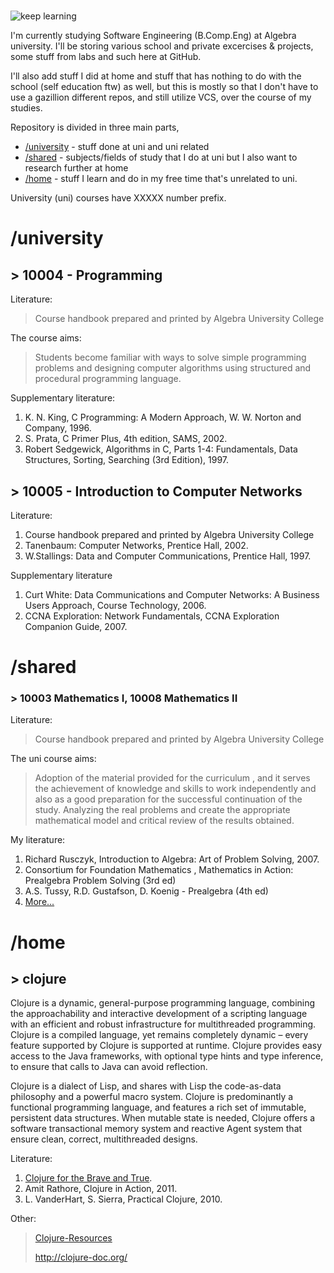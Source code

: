 # 

![keep learning](https://i.imgur.com/kQPd0a9.jpg)

I'm currently studying Software Engineering (B.Comp.Eng) at Algebra university.
I'll be storing various school and private excercises & projects, some stuff from labs and such here at GitHub.

I'll also add stuff I did at home and stuff that has nothing to do with the school (self education ftw) as well, but this is mostly so that I don't have to use a gazillion different repos, and still utilize VCS, over the course of my studies.



Repository is divided in three main parts,  

- [/university](#university) - stuff done at uni and uni related 
- [/shared](#shared) - subjects/fields of study that I do at uni but I also want to research further at home
- [/home](#home) - stuff I learn and do in my free time that's unrelated to uni.

University (uni) courses have XXXXX number prefix.




# /university
## > 10004 - Programming 
Literature:
>    Course handbook prepared and printed by Algebra University College

The course aims:
> Students become familiar with ways to solve simple programming problems and designing computer algorithms using structured and procedural programming language.

Supplementary literature:
1. K. N. King, C Programming: A Modern Approach, W. W. Norton and Company, 1996.
2. S. Prata, C Primer Plus, 4th edition, SAMS, 2002.
3. Robert Sedgewick, Algorithms in C, Parts 1-4: Fundamentals, Data Structures, Sorting, Searching (3rd Edition), 1997.






## > 10005 - Introduction to Computer Networks 

Literature:

1. Course handbook prepared and printed by Algebra University College
2. Tanenbaum: Computer Networks, Prentice Hall, 2002.
3. W.Stallings: Data and Computer Communications, Prentice Hall, 1997.

Supplementary literature

1. Curt White: Data Communications and Computer Networks: A Business Users Approach, Course Technology, 2006.
2. CCNA Exploration: Network Fundamentals, CCNA Exploration Companion Guide, 2007.





# /shared

### > 10003 Mathematics I, 10008 Mathematics II 

Literature:				

> Course handbook prepared and printed by Algebra University College				

The uni course aims:

> Adoption of the material provided for the curriculum , and it serves the achievement of knowledge and skills to work independently and also as a good preparation for the successful continuation of the study. Analyzing the real problems and create the appropriate mathematical model and critical review of the results obtained.

My literature:

1. Richard Rusczyk, Introduction to Algebra: Art of Problem Solving, 2007.
2. Consortium for Foundation Mathematics , Mathematics in Action: Prealgebra Problem Solving (3rd ed)
3. A.S. Tussy, R.D. Gustafson, D. Koenig - Prealgebra (4th ed)
4. [More...](https://raw.githubusercontent.com/frainfreeze/studying/master/shared/math/literature.md)







# /home

## > clojure

Clojure is a dynamic, general-purpose programming language, combining the approachability and interactive development of a scripting language with an efficient and robust infrastructure for multithreaded programming. Clojure is a compiled language, yet remains completely dynamic – every feature supported by Clojure is supported at runtime. Clojure provides easy access to the Java frameworks, with optional type hints and type inference, to ensure that calls to Java can avoid reflection.

Clojure is a dialect of Lisp, and shares with Lisp the code-as-data philosophy and a powerful macro system. Clojure is predominantly a functional programming language, and features a rich set of immutable, persistent data structures. When mutable state is needed, Clojure offers a software transactional memory system and reactive Agent system that ensure clean, correct, multithreaded designs.



Literature:

1. [Clojure for the Brave and True](https://www.braveclojure.com/clojure-for-the-brave-and-true/).
2. Amit Rathore, Clojure in Action, 2011.
3. L. VanderHart, S. Sierra, Practical Clojure, 2010.

Other:

> [Clojure-Resources](https://github.com/matthiasn/Clojure-Resources)
>
> http://clojure-doc.org/



